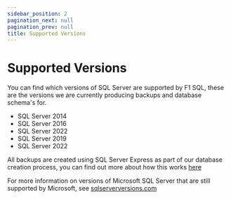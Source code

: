 ```yaml
---
sidebar_position: 2
pagination_next: null
pagination_prev: null
title: Supported Versions
---
```


# Supported Versions

You can find which versions of SQL Server are supported by F1 SQL, these are the versions we are currently producing backups and database schema's for.

* SQL Server 2014
* SQL Server 2016
* SQL Server 2022
* SQL Server 2019
* SQL Server 2022

All backups are created using SQL Server Express as part of our database creation process, you can find out more about how this works [here](database-creation)

For more information on versions of Microsoft SQL Server that are still supported by Microsoft, see [sqlserverversions.com](https://www.sqlserverversions.com/)